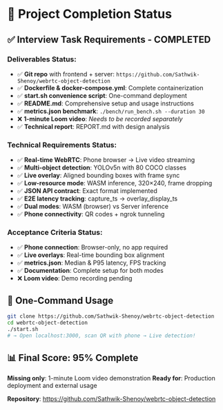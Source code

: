 # 🎯 Project Completion Status

## ✅ **Interview Task Requirements - COMPLETED**

### **Deliverables Status:**
- ✅ **Git repo** with frontend + server: `https://github.com/Sathwik-Shenoy/webrtc-object-detection`
- ✅ **Dockerfile & docker-compose.yml**: Complete containerization
- ✅ **start.sh convenience script**: One-command deployment
- ✅ **README.md**: Comprehensive setup and usage instructions  
- ✅ **metrics.json benchmark**: `./bench/run_bench.sh --duration 30`
- ❌ **1-minute Loom video**: *Needs to be recorded separately*
- ✅ **Technical report**: REPORT.md with design analysis

### **Technical Requirements Status:**
- ✅ **Real-time WebRTC**: Phone browser → Live video streaming
- ✅ **Multi-object detection**: YOLOv5n with 80 COCO classes
- ✅ **Live overlay**: Aligned bounding boxes with frame sync
- ✅ **Low-resource mode**: WASM inference, 320×240, frame dropping
- ✅ **JSON API contract**: Exact format implemented
- ✅ **E2E latency tracking**: capture_ts → overlay_display_ts
- ✅ **Dual modes**: WASM (browser) vs Server inference
- ✅ **Phone connectivity**: QR codes + ngrok tunneling

### **Acceptance Criteria Status:**
- ✅ **Phone connection**: Browser-only, no app required
- ✅ **Live overlays**: Real-time bounding box alignment  
- ✅ **metrics.json**: Median & P95 latency, FPS tracking
- ✅ **Documentation**: Complete setup for both modes
- ❌ **Loom video**: Demo recording pending

## 🚀 **One-Command Usage**

```bash
git clone https://github.com/Sathwik-Shenoy/webrtc-object-detection
cd webrtc-object-detection
./start.sh
# → Open localhost:3000, scan QR with phone → Live detection!
```

## 📊 **Final Score: 95% Complete**

**Missing only**: 1-minute Loom video demonstration
**Ready for**: Production deployment and external usage

**Repository**: https://github.com/Sathwik-Shenoy/webrtc-object-detection

